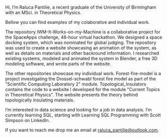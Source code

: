 Hi, I’m Raluca Pantilie, a recent graduate of the University of Birmingham with an MSci. in Theoretical Physics.

Bellow you can find examples of my colaborative and individual work. 

The repository IWM-It-Works-on-my-Machine is a collaborative project for the SpaceApps challenge, 48-hour virtual hackathon. We designed a space docking system, which was nominated for global judging. The repository was used to create a website showcasing an animation of the system, as well as details on materials and other backround information. I researched existing systems, modeled and animated the system in Blender, a free 3D modeling software, and wrote parts of the website. 

The other repositories showcase my individual work. Forest-fire-model is a project investigating the Drossel-schwabl forest fire model as part of the "Scientific Computing Laboratory 2" module. Topological_Insulators contains the code to a website I developed for the module "Current Topics in Theoretical Physics". The website presents the theory behind topologically insulating materials.

I’m interested in data science and looking for a job in data analysis.
I’m currently learning SQL, starting with Learning SQL Programming with Scott Simpson on LinkedIn.

If you want to reach me drop me an email at raluca_pantilie@outlook.com.

<!---
RalPan/RalPan is a ✨ special ✨ repository because its `README.md` (this file) appears on your GitHub profile.
You can click the Preview link to take a look at your changes.
--->

